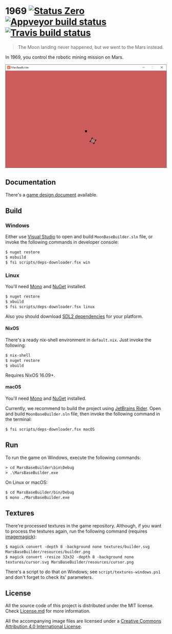 ﻿1969 [![Status Zero][status-zero]][andivionian-status-classifier] [![Appveyor build status][appveyor-status]][appveyor] [![Travis build status][travis-status]][travis]
====

> The Moon landing never happened, but we went to the Mars instead.

In 1969, you control the robotic mining mission on Mars.

![Game screenshot][screenshot]

Documentation
-------------

There's a [game design document][docs-game-design] available.

Build
-----

### Windows

Either use [Visual Studio][visual-studio] to open and build `MoonBaseBuilder.sln`
file, or invoke the following commands in developer console:

```console
$ nuget restore
$ msbuild
$ fsi scripts/deps-downloader.fsx win
```

### Linux

You'll need [Mono][mono] and [NuGet][nuget] installed.

```console
$ nuget restore
$ xbuild
$ fsi scripts/deps-downloader.fsx linux
```

Also you should download [SDL2 dependencies][monogame-sdl] for your platform.

#### NixOS

There's a ready nix-shell environment in `default.nix`. Just invoke the
following:

```console
$ nix-shell
$ nuget restore
$ xbuild
```

Requires NixOS 16.09+.

#### macOS

You'll need [Mono][mono] and [NuGet][nuget] installed.

Currently, we recommend to build the project using [JetBrains Rider][jetbrains-rider].
Open and build `MoonBaseBuilder.sln` file,
then invoke the following command in the terminal:

```console
$ fsi scripts/deps-downloader.fsx macOS
```

Run
---

To run the game on Windows, execute the following commands:

```console
> cd MarsBaseBuilder\bin\Debug
> .\MarsBaseBuilder.exe
```

On Linux or macOS:

```console
$ cd MarsBaseBuilder/bin/Debug
$ mono ./MarsBaseBuilder.exe
```

Textures
--------

There're processed textures in the game repository. Although, if you want to
process the textures again, run the following command (requires
[imagemagick][]):

```console
$ magick convert -depth 8 -background none textures/builder.svg MarsBaseBuilder/resources/builder.png
$ magick convert -resize 32x32 -depth 8 -background none textures/cursor.svg MarsBaseBuilder/resources/cursor.png
```

There's a script to do that on Windows; see `script/textures-windows.ps1` and
don't forget to check its' parameters.

License
-------

All the source code of this project is distributed under the MIT license. Check
[License.md][license] for more information.

All the accompanying image files are licensed under a [Creative Commons
Attribution 4.0 International License][cc-by-license].

[docs-game-design]: docs/game-design.md
[license]: License.md

[screenshot]: docs/screenshot.png

[andivionian-status-classifier]: https://github.com/ForNeVeR/andivionian-status-classifier#status-zero-
[appveyor]: https://ci.appveyor.com/project/ForNeVeR/1969/branch/master
[cc-by-license]: https://creativecommons.org/licenses/by/4.0/
[imagemagick]: https://www.imagemagick.org/script/index.php
[jetbrains-rider]: https://www.jetbrains.com/rider/
[mono]: http://www.mono-project.com/
[monogame-sdl]: https://github.com/MonoGame/MonoGame.Dependencies/tree/master/SDL
[nuget]: https://www.nuget.org/
[travis]: https://travis-ci.org/ForNeVeR/1969
[visual-studio]: https://www.visualstudio.com/
[xunit]: https://xunit.github.io/

[appveyor-status]: https://ci.appveyor.com/api/projects/status/n0bi5bm1uwd8irwh/branch/master?svg=true
[status-zero]: https://img.shields.io/badge/status-zero-lightgrey.svg
[travis-status]: https://travis-ci.org/ForNeVeR/1969.svg?branch=master
